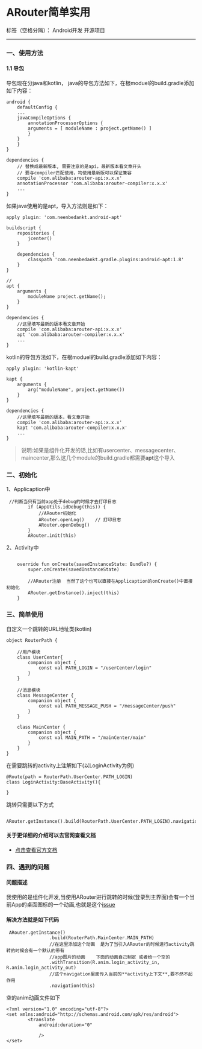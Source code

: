# ARouter简单实用

标签（空格分隔）： Android开发 开源项目

---

### 一、使用方法
#### 1.1 导包
导包现在分java和kotlin， java的导包方法如下，在根moduel的build.gradle添加如下内容：
```
android {
    defaultConfig {
    ...
    javaCompileOptions {
        annotationProcessorOptions {
        arguments = [ moduleName : project.getName() ]
        }
    }
    }
}

dependencies {
    // 替换成最新版本, 需要注意的是api，最新版本看文章开头
    // 要与compiler匹配使用，均使用最新版可以保证兼容
    compile 'com.alibaba:arouter-api:x.x.x'
    annotationProcessor 'com.alibaba:arouter-compiler:x.x.x'
    ...
}
```
如果java使用的是apt，导入方法则是如下：
```
apply plugin: 'com.neenbedankt.android-apt'

buildscript {
    repositories {
        jcenter()
    }

    dependencies {
        classpath 'com.neenbedankt.gradle.plugins:android-apt:1.8'
    }
}

//
apt {
    arguments {
        moduleName project.getName();
    }
}

dependencies {
    //这里填写最新的版本看文章开始
    compile 'com.alibaba:arouter-api:x.x.x'
    apt 'com.alibaba:arouter-compiler:x.x.x'
    ...
}
```
kotlin的导包方法如下，在根moduel的build.gradle添加如下内容：
```
apply plugin: 'kotlin-kapt'

kapt {
    arguments {
        arg("moduleName", project.getName())
    }
}

dependencies {
    //这里填写最新的版本，看文章开始
    compile 'com.alibaba:arouter-api:x.x.x'
    kapt 'com.alibaba:arouter-compiler:x.x.x'
    ...
}
```

>说明:如果是组件化开发的话,比如有usercenter、messagecenter、maincenter,那么这几个module的build.gradle都需要**apt**这个导入

### 二、初始化
1、Applicaption中
```
 //判断当只有当前app处于debug的时候才去打印日志
        if (AppUtils.idDebug(this)) {
            //ARouter初始化
            ARouter.openLog()    // 打印日志
            ARouter.openDebug()
        }
        ARouter.init(this)
```
2、Activity中
```

    override fun onCreate(savedInstanceState: Bundle?) {
        super.onCreate(savedInstanceState)
            
        //ARouter注册  当然了这个也可以直接在Applicaption的onCreate()中直接初始化
        ARouter.getInstance().inject(this)
    }

```

### 三、简单使用
自定义一个跳转的URL地址类(kotlin)
```
object RouterPath {

    //用户模块
    class UserCenter{
        companion object {
            const val PATH_LOGIN = "/userCenter/login"
        }
    }

    //消息模块
    class MessageCenter {
        companion object {
            const val PATH_MESSAGE_PUSH = "/messageCenter/push"
        }
    }

    class MainCenter {
        companion object {
            const val MAIN_PATH = "/mainCenter/main"
        }
    }
}
```
在需要跳转的activity上注解如下(以LoginActivity为例)
```
@Route(path = RouterPath.UserCenter.PATH_LOGIN)
class LoginActivity:BaseActivity(){

}
```
跳转只需要以下方式
```
 ARouter.getInstance().build(RouterPath.UserCenter.PATH_LOGIN).navigation()
```

#### 关于更详细的介绍可以去官网查看文档
* [点击查看官方文档][1]

### 四、遇到的问题
#### 问题描述
我使用的是组件化开发,当使用ARouter进行跳转的时候(登录到主界面)会有一个当前App的桌面图标的一个动画,也就是这个[issue][2]
#### 解决方法就是如下代码
```
 ARouter.getInstance()
                .build(RouterPath.MainCenter.MAIN_PATH)
                //在这里添加这个动画  是为了当引入ARouter的时候进行activity跳转的时候会有一个默认的带有
                //app图片的动画    下面的动画自己制定 或者给一个空的
                .withTransition(R.anim.login_activity_in, R.anim.login_activity_out)
                //这个navigation里面传入当前的**activity上下文**,要不然不起作用
                .navigation(this)
```
空的anim动画文件如下
```
<?xml version="1.0" encoding="utf-8"?>
<set xmlns:android="http://schemas.android.com/apk/res/android">
        <translate
            android:duration="0"

            />
</set>
```


  [1]: https://github.com/alibaba/ARouter
  [2]: https://github.com/alibaba/ARouter/issues/242